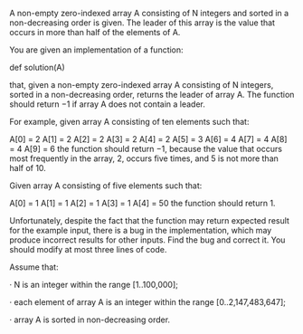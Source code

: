 A non-empty zero-indexed array A consisting of N integers and sorted in a non-decreasing order is given. The leader of this array is the value that occurs in more than half of the elements of A.

You are given an implementation of a function:

def solution(A)

that, given a non-empty zero-indexed array A consisting of N integers, sorted in a non-decreasing order, returns the leader of array A. The function should return −1 if array A does not contain a leader.

For example, given array A consisting of ten elements such that:

  A[0] = 2
  A[1] = 2
  A[2] = 2
  A[3] = 2
  A[4] = 2
  A[5] = 3
  A[6] = 4
  A[7] = 4
  A[8] = 4
  A[9] = 6
the function should return −1, because the value that occurs most frequently in the array, 2, occurs five times, and 5 is not more than half of 10.

Given array A consisting of five elements such that:

  A[0] = 1
  A[1] = 1
  A[2] = 1
  A[3] = 1
  A[4] = 50
the function should return 1.

Unfortunately, despite the fact that the function may return expected result for the example input, there is a bug in the implementation, which may produce incorrect results for other inputs. Find the bug and correct it. You should modify at most three lines of code.

Assume that:

·         N is an integer within the range [1..100,000];

·         each element of array A is an integer within the range [0..2,147,483,647];

·         array A is sorted in non-decreasing order.
